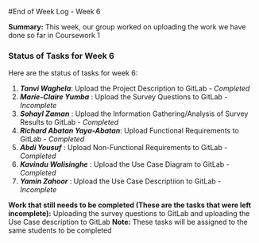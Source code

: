 #End of Week Log - Week 6

**Summary:** This week, our group worked on uploading the work we have done so far in Coursework 1

### Status of Tasks for Week 6
Here are the status of tasks for week 6:
1. ***Tanvi Waghela***: Upload the Project Description to GitLab - *Completed*
2. ***Marie-Claire Yumba*** : Upload the Survey Questions to GitLab - *Incomplete*
3. ***Sohayl Zaman*** : Upload the Information Gathering/Analysis of Survey Results to GitLab - *Completed*
4. ***Richard Abatan Yaya-Abatan***: Upload Functional Requirements to GitLab - *Completed*
5. ***Abdi Yousuf*** : Upload Non-Functional Requirements to GitLab - *Completed*
6. ***Kavindu Walisinghe*** : Upload the Use Case Diagram to GitLab - *Completed*
7. ***Yamin Zahoor*** : Upload the Use Case Descriptiion to GitLab - *Incomplete*

**Work that still needs to be completed (These are the tasks that were left incomplete):** Uploading the survey questions to GitLab and uploading the Use Case description to GitLab
**Note:** These tasks will be assigned to the same students to be completed
